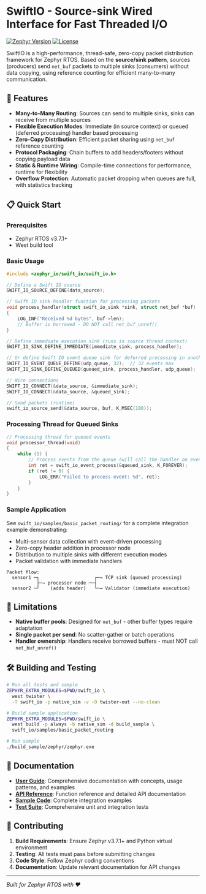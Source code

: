 # SwiftIO - Source-sink Wired Interface for Fast Threaded I/O

[![Zephyr Version](https://img.shields.io/badge/zephyr-v3.7.1-blue)](https://github.com/zephyrproject-rtos/zephyr)
[![License](https://img.shields.io/badge/license-Apache%202.0-green)](LICENSE)

SwiftIO is a high-performance, thread-safe, zero-copy packet distribution framework for Zephyr RTOS. Based on the **source/sink pattern**, sources (producers) send `net_buf` packets to multiple sinks (consumers) without data copying, using reference counting for efficient many-to-many communication.

## 🚀 Features

- **Many-to-Many Routing**: Sources can send to multiple sinks, sinks can receive from multiple sources
- **Flexible Execution Modes**: Immediate (in source context) or queued (deferred processing) handler based processing
- **Zero-Copy Distribution**: Efficient packet sharing using `net_buf` reference counting
- **Protocol Packaging**: Chain buffers to add headers/footers without copying payload data
- **Static & Runtime Wiring**: Compile-time connections for performance, runtime for flexibility
- **Overflow Protection**: Automatic packet dropping when queues are full, with statistics tracking

## 📋 Quick Start

### Prerequisites

- Zephyr RTOS v3.7.1+
- West build tool

### Basic Usage

```c
#include <zephyr_io/swift_io/swift_io.h>

// Define a Swift IO source
SWIFT_IO_SOURCE_DEFINE(data_source);

// Swift IO sink handler function for processing packets
void process_handler(struct swift_io_sink *sink, struct net_buf *buf)
{
    LOG_INF("Received %d bytes", buf->len);
    // Buffer is borrowed - DO NOT call net_buf_unref()
}

// Define immediate execution sink (runs in source thread context)
SWIFT_IO_SINK_DEFINE_IMMEDIATE(immediate_sink, process_handler);

// Or define Swift IO event queue sink for deferred processing in another thread
SWIFT_IO_EVENT_QUEUE_DEFINE(udp_queue, 32);  // 32 events max
SWIFT_IO_SINK_DEFINE_QUEUED(queued_sink, process_handler, udp_queue);

// Wire connections
SWIFT_IO_CONNECT(&data_source, &immediate_sink);
SWIFT_IO_CONNECT(&data_source, &queued_sink);

// Send packets (runtime)
swift_io_source_send(&data_source, buf, K_MSEC(100));
```

### Processing Thread for Queued Sinks

```c
// Processing thread for queued events
void processor_thread(void)
{
    while (1) {
        // Process events from the queue (will call the handler on event)
        int ret = swift_io_event_process(&queued_sink, K_FOREVER);
        if (ret != 0) {
            LOG_ERR("Failed to process event: %d", ret);
        }
    }
}
```

### Sample Application

See `swift_io/samples/basic_packet_routing/` for a complete integration example demonstrating:
- Multi-sensor data collection with event-driven processing
- Zero-copy header addition in processor node
- Distribution to multiple sinks with different execution modes
- Packet validation with immediate handlers

```
Packet flow:
  sensor1 ─┐                    ┌─→ TCP sink (queued processing)
           ├─→ processor node ──┤
  sensor2 ─┘    (adds header)   └─→ Validator (immediate execution)
```

## 🚧 Limitations

- **Native buffer pools**: Designed for `net_buf` - other buffer types require adaptation
- **Single packet per send**: No scatter-gather or batch operations
- **Handler ownership**: Handlers receive borrowed buffers - must NOT call `net_buf_unref()`

## 🛠️ Building and Testing

```bash
# Run all tests and sample
ZEPHYR_EXTRA_MODULES=$PWD/swift_io \
  west twister \
  -T swift_io -p native_sim -v -O twister-out --no-clean

# Build sample application
ZEPHYR_EXTRA_MODULES=$PWD/swift_io \
  west build -p always -b native_sim -d build_sample \
  swift_io/samples/basic_packet_routing

# Run sample
./build_sample/zephyr/zephyr.exe
```

## 📖 Documentation

- **[User Guide](swift_io/doc/index.rst)**: Comprehensive documentation with concepts, usage patterns, and examples
- **[API Reference](swift_io/include/zephyr_io/swift_io/swift_io.h)**: Function reference and detailed API documentation
- **[Sample Code](swift_io/samples/)**: Complete integration examples
- **[Test Suite](swift_io/tests/)**: Comprehensive unit and integration tests

## 🤝 Contributing

1. **Build Requirements**: Ensure Zephyr v3.7.1+ and Python virtual environment
2. **Testing**: All tests must pass before submitting changes
3. **Code Style**: Follow Zephyr coding conventions
4. **Documentation**: Update relevant documentation for API changes

---

*Built for Zephyr RTOS with ❤️*